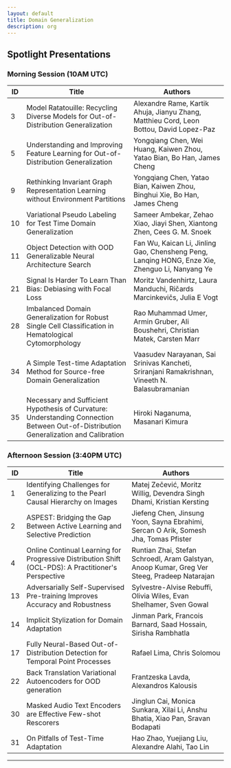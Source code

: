 ```yaml
---
layout: default
title: Domain Generalization
description: org
---  
```


## Spotlight Presentations

### Morning Session (10AM UTC)

|ID|Title|Authors|
|--|-----|-------|
|3|Model Ratatouille: Recycling Diverse Models for Out-of-Distribution Generalization|Alexandre Rame, Kartik Ahuja, Jianyu Zhang, Matthieu Cord, Leon Bottou, David Lopez-Paz|
|5|Understanding and Improving Feature Learning for Out-of-Distribution Generalization|Yongqiang Chen, Wei Huang, Kaiwen Zhou, Yatao Bian, Bo Han, James Cheng|
|9|Rethinking Invariant Graph Representation Learning without Environment Partitions|Yongqiang Chen, Yatao Bian, Kaiwen Zhou, Binghui Xie, Bo Han, James Cheng|
|10|Variational Pseudo Labeling for Test Time Domain Generalization|Sameer Ambekar, Zehao Xiao, Jiayi Shen, Xiantong Zhen, Cees G. M. Snoek|
|11|Object Detection with OOD Generalizable Neural Architecture Search|Fan Wu, Kaican Li, Jinling Gao, Chensheng Peng, Lanqing HONG, Enze Xie, Zhenguo Li, Nanyang Ye|
|21|Signal Is Harder To Learn Than Bias: Debiasing with Focal Loss|Moritz Vandenhirtz, Laura Manduchi, Ričards Marcinkevičs, Julia E Vogt|
|28|Imbalanced Domain Generalization for Robust Single Cell Classification in Hematological Cytomorphology|Rao Muhammad Umer, Armin Gruber, Ali Boushehri, Christian Matek, Carsten Marr|
|34|A Simple Test-time Adaptation Method for Source-free Domain Generalization|Vaasudev Narayanan, Sai Srinivas Kancheti, Sriranjani Ramakrishnan, Vineeth N. Balasubramanian|
|35|Necessary and Sufficient Hypothesis of Curvature: Understanding Connection Between Out-of-Distribution Generalization and Calibration|Hiroki Naganuma, Masanari Kimura|


### Afternoon Session (3:40PM UTC)

|ID|Title|Authors|
|--|-----|-------|
|1|Identifying Challenges for Generalizing to the Pearl Causal Hierarchy on Images|Matej Zečević, Moritz Willig, Devendra Singh Dhami, Kristian Kersting|
|2|ASPEST: Bridging the Gap Between Active Learning and Selective Prediction|Jiefeng Chen, Jinsung Yoon, Sayna Ebrahimi, Sercan O Arik, Somesh Jha, Tomas Pfister|
|4|Online Continual Learning for Progressive Distribution Shift (OCL-PDS): A Practitioner's Perspective|Runtian Zhai, Stefan Schroedl, Aram Galstyan, Anoop Kumar, Greg Ver Steeg, Pradeep Natarajan|
|13|Adversarially Self-Supervised Pre-training Improves Accuracy and Robustness|Sylvestre-Alvise Rebuffi, Olivia Wiles, Evan Shelhamer, Sven Gowal|
|14|Implicit Stylization for Domain Adaptation|Jinman Park, Francois Barnard, Saad Hossain, Sirisha Rambhatla|
|17|Fully Neural-Based Out-of-Distribution Detection for Temporal Point Processes|Rafael Lima, Chris Solomou|
|22|Back Translation Variational Autoencoders for OOD generation|Frantzeska Lavda, Alexandros Kalousis|
|30|Masked Audio Text Encoders are Effective Few-shot Rescorers|Jinglun Cai, Monica Sunkara, Xilai Li, Anshu Bhatia, Xiao Pan, Sravan Bodapati|
|31|On Pitfalls of Test-Time Adaptation|Hao Zhao, Yuejiang Liu, Alexandre Alahi, Tao Lin|

--- 

